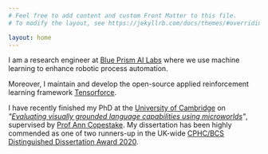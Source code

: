 ```yaml
---
# Feel free to add content and custom Front Matter to this file.
# To modify the layout, see https://jekyllrb.com/docs/themes/#overriding-theme-defaults

layout: home
---
```



I am a research engineer at [Blue Prism AI Labs](https://www.blueprism.com/ai-labs/) where we use machine learning to enhance robotic process automation.

Moreover, I maintain and develop the open-source applied reinforcement learning framework [Tensorforce](https://github.com/tensorforce/tensorforce).

I have recently finished my PhD at the [University of Cambridge](https://www.cl.cam.ac.uk/) on *"[Evaluating visually grounded language capabilities using microworlds](https://www.cl.cam.ac.uk/techreports/UCAM-CL-TR-942.html)"*, supervised by [Prof Ann Copestake](https://www.cl.cam.ac.uk/~aac10/). My dissertation has been highly commended as one of two runners-up in the UK-wide [CPHC/BCS Distinguished Dissertation Award 2020](https://www.bcs.org/more/about-us/press-office/press-releases/winner-of-the-cphcbcs-distinguished-dissertation-award-announced/).
